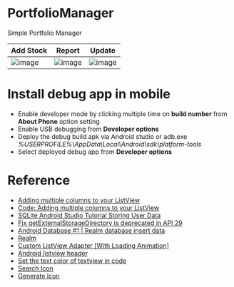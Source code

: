 # PortfolioManager

Simple Portfolio Manager

| Add Stock                                                                                                     | Report                                                                                                        | Update                                                                                                        |
| ------------------------------------------------------------------------------------------------------------- | ------------------------------------------------------------------------------------------------------------- | ------------------------------------------------------------------------------------------------------------- |
| ![image](https://user-images.githubusercontent.com/2716202/79053213-46cd1380-7c59-11ea-8eb0-1e6c377415f5.png) | ![image](https://user-images.githubusercontent.com/2716202/79053155-b8589200-7c58-11ea-80ac-88257e0943e2.png) | ![image](https://user-images.githubusercontent.com/2716202/79062332-22a01f80-7cb7-11ea-944e-80d97d3b7b6a.png) |

# Install debug app in mobile

- Enable developer mode by clicking multiple time on **build number** from **About Phone** option setting
- Enable USB debugging from **Developer options**
- Deploy the debug build apk via Android studio or adb.exe _%USERPROFILE%\AppData\Local\Android\sdk\platform-tools_
- Select deployed debug app from **Developer options**

# Reference

- [Adding multiple columns to your ListView](https://www.youtube.com/watch?v=8K-6gdTlGEA)
- [Code: Adding multiple columns to your ListView](https://github.com/mitchtabian/ListAdapter)
- [SQLite Android Studio Tutorial Storing User Data](https://www.youtube.com/watch?v=sK15YvRIdqY)
- [Fix getExternalStorageDirectory is deprecated in API 29](https://www.youtube.com/watch?v=TjRpOX2uwWc)
- [Android Database #1 | Realm database insert data](https://www.youtube.com/watch?v=NUVQb0_Q6Ew)
- [Realm](https://realm.io/docs/java/latest/#asynchronous-transactions)
- [Custom ListView Adapter [With Loading Animation]](https://www.youtube.com/watch?v=SApBLHIpH8A)
- [Android listview header](https://www.youtube.com/watch?v=EnG5ZIVfki8)
- [Set the text color of textview in code](https://stackoverflow.com/a/4602929/1175623)
- [Search Icon](https://material.io/resources/icons/?icon=accessibility&style=baseline)
- [Generate Icon](https://romannurik.github.io/AndroidAssetStudio/index.html)
